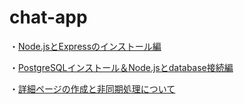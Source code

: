 # chat-app

・[Node.jsとExpressのインストール編](https://qiita.com/tataboo/items/e07df8262bb08c089c1f)

・[PostgreSQLインストール＆Node.jsとdatabase接続編](https://qiita.com/tataboo/items/48be5496891898a25c1a)

・[詳細ページの作成と非同期処理について](https://qiita.com/tataboo/items/c01aa14baa31b3805cf8)
